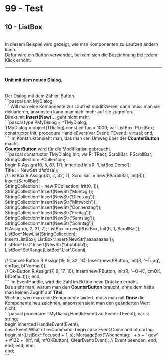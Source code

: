 # 99 - Test
## 10 - ListBox
<br>
In diesem Beispiel wird gezeigt, wie man Komponenten zu Laufzeit ändern kann.<br>
Dafür wird ein Button verwendet, bei dem sich die Bezeichnung bei jedem Klick erhöht.<br>
<hr><br>
<b>Unit mit dem neuen Dialog.</b><br>
<br><br>
Der Dialog mit dem Zähler-Button.<br>
```pascal
unit MyDialog;
<br>
```
Will man eine Komponente zur Laufzeit modifizieren, dann muss man sie deklarieren, ansonsten kann man nicht mehr auf sie zugreifen.<br>
Direkt mit <b>Insert(New(...</b> geht nicht mehr.<br>
```pascal
type
  PMyDialog = ^TMyDialog;
<br>
  TMyDialog = object(TDialog)
  const
    cmTag = 1000;
  var
    ListBox: PListBox;
<br>
    constructor Init;
    procedure HandleEvent(var Event: TEvent); virtual;
  end;
<br>
```
Im Konstruktor sieht man, das man den Umweg über der <b>CounterButton</b> macht.<br>
<b>CounterButton</b> wird für die Modifikation gebraucht.<br>
```pascal
constructor TMyDialog.Init;
var
  R: TRect;
  ScrollBar: PScrollBar;
  StringCollection: PCollection;
<br>
begin
  R.Assign(10, 5, 67, 17);
  inherited Init(R, 'ListBox Demo');
<br>
  Title := NewStr('dfsfdsa');
<br>
  // ListBox
  R.Assign(31, 2, 32, 7);
  ScrollBar := new(PScrollBar, Init(R));
  Insert(ScrollBar);
<br>
  StringCollection := new(PCollection, Init(0, 1));
  StringCollection^.Insert(NewStr('Montag'));
  StringCollection^.Insert(NewStr('Dienstag'));
  StringCollection^.Insert(NewStr('Mittwoch'));
  StringCollection^.Insert(NewStr('Donnerstag'));
  StringCollection^.Insert(NewStr('Freitag'));
  StringCollection^.Insert(NewStr('Samstag'));
  StringCollection^.Insert(NewStr('Sonntag'));
<br>
  R.Assign(5, 2, 31, 7);
  ListBox := new(PListBox, Init(R, 1, ScrollBar));
  ListBox^.NewList(StringCollection);
<br>
  Insert(ListBox);
  ListBox^.Insert(NewStr('aaaaaaaaa'));
<br>
  ListBox^.List^.Insert(NewStr('bbbbbbb'));
  ListBox^.SetRange(ListBox^.List^.Count);
<br>

<br>
  // Cancel-Button
  R.Assign(19, 9, 32, 10);
  Insert(new(PButton, Init(R, '~T~ag', cmTag, bfNormal)));
<br>
  // Ok-Button
  R.Assign(7, 9, 17, 10);
  Insert(new(PButton, Init(R, '~O~K', cmOK, bfDefault)));
end;
<br>
```
Im EventHandle, wird die Zahl im Button beim Drücken erhöht.<br>
Das sieht man, warum man den <b>CounterButton</b> braucht, ohne dem hätte man keinen Zugriff auf <b>Titel</b>.<br>
Wichtig, wen man eine Komponente ändert, muss man mit <b>Draw</b> die Komponente neu zeichnen, ansonsten sieht man den geänderten Wert nicht.<br>
```pascal
procedure TMyDialog.HandleEvent(var Event: TEvent);
var
  s: string;
<br>
begin
  inherited HandleEvent(Event);
<br>
  case Event.What of
    evCommand: begin
      case Event.Command of
        cmTag: begin
          str(ListBox^.Focused + 1, s);
          MessageBox('Wochentag: ' + s + ' gew' + #132 + 'hlt', nil, mfOKButton);
          ClearEvent(Event);   // Event beenden.
        end;
      end;
    end;
  end;
<br>
end;
<br>
```
<br>
